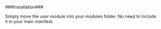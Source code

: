 ###Installation###

Simply move the user module into your modules folder. No need to include it in your main manifest.
